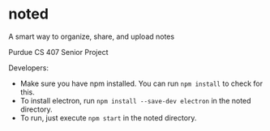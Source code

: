 # noted
A smart way to organize, share, and upload notes


Purdue CS 407 Senior Project

Developers:
* Make sure you have npm installed. You can run `npm install` to check for this.
* To install electron, run `npm install --save-dev electron` in the noted directory.
* To run, just execute `npm start` in the noted directory.